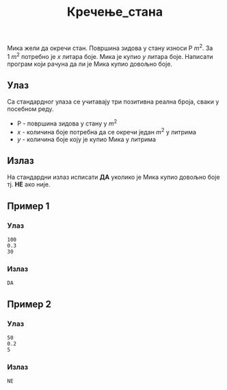 ﻿---
title: Кречење_стана
timelimit: 1.0 
memlimit: 64   
owner: Јована Ормановић 
origin:    
tags: []   
status: КОМПЛЕТАН
status-od: 2019-08-16   
solutions:
  - name: ex0
    lang: [cpp, cs, py]
    desc: ""
    tags: []
---

Мика жели да окречи стан. Површина зидова у стану износи P $m^2$. За $1~m^2$ потребно је $x$  литара боје. Мика је купио $y$ литара боје.   Написати програм који рачуна да ли је Мика купио довољно боје.
## Улаз

Са стандардног улаза се учитавају три позитивна реална броја, сваки у посебном реду.

 - P - површина зидова у стану у $m^2$
 - $x$ - количина боје потребна да се окречи  један $m^2$ у литрима
 - $y$ - количина боје коју је купио Мика у литрима

## Излаз

На стандардни излаз исписати **ДА** уколико је Мика купио довољно боје тј.  **НЕ** ако није.


## Пример 1

### Улаз

~~~
100
0.3
30
~~~

### Излаз

~~~
DA
~~~

## Пример 2

### Улаз

~~~
50
0.2
5
~~~

### Излаз

~~~
NE
~~~
